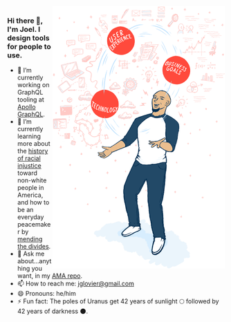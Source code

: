 <img align="right" src="https://github.com/jglovier/jglovier/blob/main/joel-juggling.png" alt="Cartoon illustration of Joel juggling balls that represent user experience, business goals, and technology" width=400px />

### Hi there 👋, I'm Joel. I design tools for people to use.

- 🔭 I’m currently working on GraphQL tooling at [Apollo GraphQL](https://www.apollographql.com/careers/team).
- 🌱 I’m currently learning more about the [history of racial injustice](https://www.gettoby.com/p/7srvta2lydtp) toward non-white people in America, and how to be an everyday peacemaker by [mending the divides](https://globalimmerse.org/).
- 💬 Ask me about...anything you want, in my [AMA repo](https://github.com/jglovier/ama).
- 📫 How to reach me: jglovier@gmail.com
- 😄 Pronouns: he/him
- ⚡ Fun fact: The poles of Uranus get 42 years of sunlight :full_moon: followed by 42 years of darkness :new_moon:.

<!--
**jglovier/jglovier** is a ✨ _special_ ✨ repository because its `README.md` (this file) appears on your GitHub profile.

Here are some ideas to get you started:

- 🔭 I’m currently working on ...
- 🌱 I’m currently learning ...
- 👯 I’m looking to collaborate on ...
- 🤔 I’m looking for help with ...
- 💬 Ask me about ...
- 📫 How to reach me: ...
- 😄 Pronouns: ...
- ⚡ Fun fact: ...
-->
